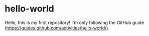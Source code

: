 # hello-world


Hello, this is my first repository! I'm only following the GitHub guide (https://guides.github.com/activities/hello-world/). 
